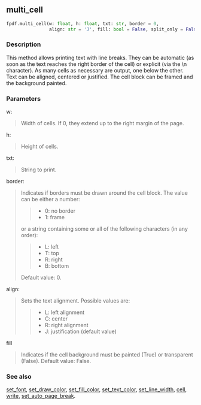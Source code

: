 ## multi_cell ##

```python
fpdf.multi_cell(w: float, h: float, txt: str, border = 0, 
                align: str = 'J', fill: bool = False, split_only = False)
```

### Description ###

This method allows printing text with line breaks. They can be automatic (as soon as the text reaches the right border of the cell) or explicit (via the \n character). As many cells as necessary are output, one below the other.
Text can be aligned, centered or justified. The cell block can be framed and the background painted.

### Parameters ###

w:
> Width of cells. If 0, they extend up to the right margin of the page.

h:
> Height of cells.

txt:
> String to print.

border:
> Indicates if borders must be drawn around the cell block. The value can be either a number:
>>    * 0: no border
>>    * 1: frame
> 
> or a string containing some or all of the following characters (in any order):
>>    * L: left
>>    * T: top
>>    * R: right
>>    * B: bottom
> 
> Default value: 0.

align:
> Sets the text alignment. Possible values are:
>>    * L: left alignment
>>    * C: center
>>    * R: right alignment
>>    * J: justification (default value)

fill
> Indicates if the cell background must be painted (True) or transparent (False). Default  value: False.

### See also ###

[set_font](set_font.md), [set_draw_color](set_draw_color.md), [set_fill_color](set_fill_color.md), [set_text_color](set_text_color.md), [set_line_width](set_line_width.md), [cell](cell.md), [write](write.md), [set_auto_page_break](set_auto_page_break.md).

